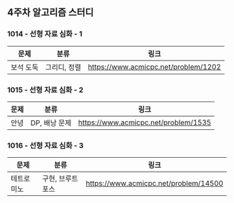 ## 4주차 알고리즘 스터디  


### 1014 - 선형 자료 심화 - 1

|문제|분류|링크|
|---|---|---|
|보석 도둑|그리디, 정렬|https://www.acmicpc.net/problem/1202|

### 1015 - 선형 자료 심화 - 2

|문제|분류|링크|
|---|---|---|
|안녕|DP, 배낭 문제|https://www.acmicpc.net/problem/1535|

### 1016 - 선형 자료 심화 - 3

|문제|분류|링크|
|---|---|---|
|테트로미노|구현, 브루트포스|https://www.acmicpc.net/problem/14500|
